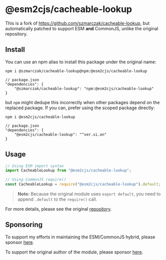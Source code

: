# @esm2cjs/cacheable-lookup

This is a fork of https://github.com/szmarczak/cacheable-lookup, but automatically patched to support ESM **and** CommonJS, unlike the original repository.

## Install

You can use an npm alias to install this package under the original name:

```
npm i @szmarczak/cacheable-lookup@npm:@esm2cjs/cacheable-lookup
```

```jsonc
// package.json
"dependencies": {
    "@szmarczak/cacheable-lookup": "npm:@esm2cjs/cacheable-lookup"
}
```

but `npm` might dedupe this incorrectly when other packages depend on the replaced package. If you can, prefer using the scoped package directly:

```
npm i @esm2cjs/cacheable-lookup
```

```jsonc
// package.json
"dependencies": {
    "@esm2cjs/cacheable-lookup": "^ver.si.on"
}
```

## Usage

```js
// Using ESM import syntax
import CacheableLookup from "@esm2cjs/cacheable-lookup";

// Using CommonJS require()
const CacheableLookup = require("@esm2cjs/cacheable-lookup").default;
```

> **Note:**
> Because the original module uses `export default`, you need to append `.default` to the `require()` call.

For more details, please see the original [repository](https://github.com/szmarczak/cacheable-lookup).

## Sponsoring

To support my efforts in maintaining the ESM/CommonJS hybrid, please sponsor [here](https://github.com/sponsors/AlCalzone).

To support the original author of the module, please sponsor [here](https://github.com/szmarczak/cacheable-lookup).
